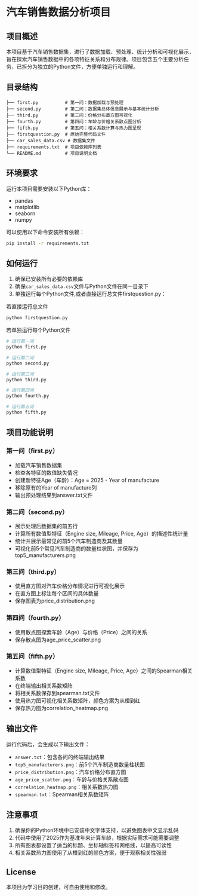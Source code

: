 # 汽车销售数据分析项目

## 项目概述

本项目基于汽车销售数据集，进行了数据加载、预处理、统计分析和可视化展示，旨在探索汽车销售数据中的各项特征关系和分布规律。项目包含五个主要分析任务，已拆分为独立的Python文件，方便单独运行和理解。

## 目录结构

```
├── first.py          # 第一问：数据加载与预处理
├── second.py         # 第二问：数据集总体信息展示与基本统计分析
├── third.py          # 第三问：价格分布直方图可视化
├── fourth.py         # 第四问：车龄与价格关系散点图分析
├── fifth.py          # 第五问：相关系数计算与热力图呈现
├── firstquestion.py  # 原始完整代码文件
├── car_sales_data.csv # 数据集文件
├── requirements.txt  # 项目依赖库列表
└── README.md         # 项目说明文档
```

## 环境要求

运行本项目需要安装以下Python库：
- pandas
- matplotlib
- seaborn
- numpy

可以使用以下命令安装所有依赖：
```bash
pip install -r requirements.txt
```

## 如何运行

1. 确保已安装所有必要的依赖库
2. 确保`car_sales_data.csv`文件与Python文件在同一目录下
3. 单独运行每个Python文件,或者直接运行总文件firstquestion.py：

若直接运行总文件
```bash
python firstquestion.py
```
若单独运行每个Python文件
```bash
# 运行第一问
python first.py
```
```bash
# 运行第二问
python second.py
```
```bash
# 运行第三问
python third.py
```
```bash
# 运行第四问
python fourth.py
```
```bash
# 运行第五问
python fifth.py
```

## 项目功能说明

### 第一问（first.py）
- 加载汽车销售数据集
- 检查各特征的数值缺失情况
- 创建新特征Age（车龄）：Age = 2025 - Year of manufacture
- 移除原有的Year of manufacture列
- 输出预处理结果到answer.txt文件

### 第二问（second.py）
- 展示处理后数据集的前五行
- 计算所有数值型特征（Engine size, Mileage, Price, Age）的描述性统计量
- 统计并展示最常见的前5个汽车制造商及其数量
- 可视化前5个常见汽车制造商的数量柱状图，并保存为top5_manufacturers.png

### 第三问（third.py）
- 使用直方图对汽车价格分布情况进行可视化展示
- 在直方图上标注每个区间的具体数量
- 保存图表为price_distribution.png

### 第四问（fourth.py）
- 使用散点图探索车龄（Age）与价格（Price）之间的关系
- 保存散点图为age_price_scatter.png

### 第五问（fifth.py）
- 计算数值型特征（Engine size, Mileage, Price, Age）之间的Spearman相关系数
- 在终端输出相关系数矩阵
- 将相关系数保存到spearman.txt文件
- 使用热力图可视化相关系数矩阵，颜色方案为从橙到红
- 保存热力图为correlation_heatmap.png

## 输出文件

运行代码后，会生成以下输出文件：
- `answer.txt`：包含各问的终端输出结果
- `top5_manufacturers.png`：前5个汽车制造商数量柱状图
- `price_distribution.png`：汽车价格分布直方图
- `age_price_scatter.png`：车龄与价格关系散点图
- `correlation_heatmap.png`：相关系数热力图
- `spearman.txt`：Spearman相关系数矩阵

## 注意事项
1. 确保你的Python环境中已安装中文字体支持，以避免图表中文显示乱码
2. 代码中使用了2025作为基准年来计算车龄，根据实际需求可能需要调整
3. 所有图表都设置了适当的标题、坐标轴标签和网格线，以提高可读性
4. 相关系数热力图使用了从橙到红的颜色方案，便于观察相关性强弱

## License

本项目为学习目的创建，可自由使用和修改。
